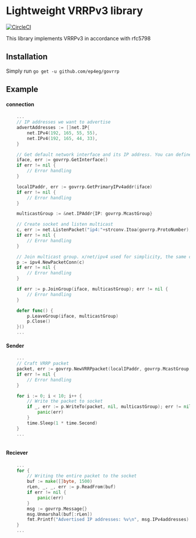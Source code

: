 # Lightweight VRRPv3 library
[![CircleCI](https://circleci.com/gh/ep4eg/govrrp.svg?style=svg)](https://circleci.com/gh/ep4eg/govrrp)

This library implements VRRPv3 in accordance with rfc5798

## Installation
Simply run `go get -u github.com/ep4eg/govrrp`

## Example
#### connection
```go
	...
	// IP addresses we want to advertise
	advertAddresses := []net.IP{
		net.IPv4(192, 165, 55, 55),
		net.IPv4(192, 165, 44, 33),
	}

	// Get default network interface and its IP address. You can define these manually.
	iface, err := govrrp.GetInterface()
	if err != nil {
		// Error handling
	}

	localIPaddr, err := govrrp.GetPrimaryIPv4addr(iface)
	if err != nil {
		// Error handling
	}

	multicastGroup := &net.IPAddr{IP: govrrp.McastGroup}

	// Create socket and listen multicast
	c, err := net.ListenPacket("ip4:"+strconv.Itoa(govrrp.ProtoNumber), multicastGroup.String())
	if err != nil {
		// Error handling
	}

	// Join multicast group. x/net/ipv4 used for simplicity, the same can be implemented with raw sockets.
	p := ipv4.NewPacketConn(c)
	if err != nil {
		// Error handling
	}

	if err := p.JoinGroup(iface, multicastGroup); err != nil {
		// Error handling
	}

	defer func() {
		p.LeaveGroup(iface, multicastGroup)
		p.Close()
	}()
	...
```

#### Sender
```go
	...
	// Craft VRRP packet
	packet, err := govrrp.NewVRRPpacket(localIPaddr, govrrp.McastGroup, 3, advertAddresses)
	if err != nil {
		// Error handling
	}

	for i := 0; i < 10; i++ {
		// Write the packet to socket
		if _, err := p.WriteTo(packet, nil, multicastGroup); err != nil {
			panic(err)
		}
		time.Sleep(1 * time.Second)
	}
	...
    
```
#### Reciever
```go
	...
	for {
		// Writing the entire packet to the socket
		buf := make([]byte, 1500)
		rLen, _, _, err := p.ReadFrom(buf)
		if err != nil {
			panic(err)
		}
		msg := govrrp.Message{}
		msg.Unmarshal(buf[:rLen])
		fmt.Printf("Advertised IP addresses: %v\n", msg.IPv4addresses)
	}
	...
```
